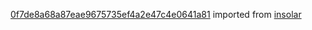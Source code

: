 [0f7de8a68a87eae9675735ef4a2e47c4e0641a81](https://github.com/insolar/insolar/commit/0f7de8a68a87eae9675735ef4a2e47c4e0641a81) imported from [insolar](https://github.com/insolar/insolar)
